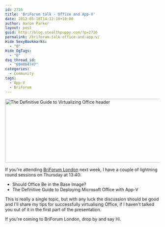 ```yaml
---
id: 2716
title: 'BriForum talk - Office and App-V'
date: 2012-05-18T14:12:18+10:00
author: Aaron Parker
layout: post
guid: http://blog.stealthpuppy.com/?p=2716
permalink: /briforum-talk-office-and-app-v/
Hide SexyBookmarks:
  - "0"
Hide OgTags:
  - "0"
dsq_thread_id:
  - "694864747"
categories:
  - Community
tags:
  - App-V
  - BriForum
---
```

<img class="alignleft  wp-image-2717" title="The Definitive Guide to Virtualizing Office header" src="https://stealthpuppy.com/wp-content/uploads/2012/05/Screen-Shot-2012-05-18-at-13.52.51.png" alt="The Definitive Guide to Virtualizing Office header" width="660" height="208" srcset="https://stealthpuppy.com/wp-content/uploads/2012/05/Screen-Shot-2012-05-18-at-13.52.51.png 778w, https://stealthpuppy.com/wp-content/uploads/2012/05/Screen-Shot-2012-05-18-at-13.52.51-150x47.png 150w, https://stealthpuppy.com/wp-content/uploads/2012/05/Screen-Shot-2012-05-18-at-13.52.51-300x94.png 300w" sizes="(max-width: 660px) 100vw, 660px" />

If you're attending [BriForum London](http://briforum.com/Europe/index.html) next week, I have a couple of lightning round sessions on Thursday at 13:40:

  * Should Office Be in the Base Image?
  * The Definitive Guide to Deploying Microsoft Office with App-V

This is really a single topic, but with any luck the discussion should be good and I'll share my tips for successfully virtualising Office, if I haven't talked you out of it in the first part of the presentation.

If you're coming to BriForum London, drop by and say Hi.